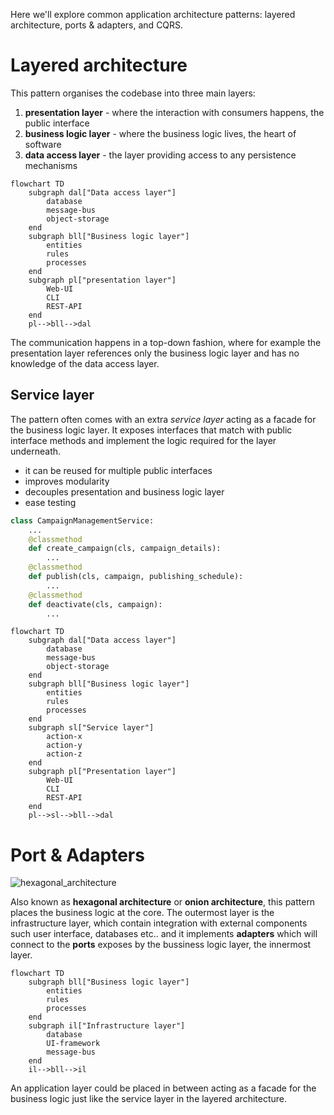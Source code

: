 Here we'll explore common application architecture patterns: layered architecture, ports & adapters, and CQRS.  

# Layered architecture  

This pattern organises the codebase into three main layers:  

1. **presentation layer** - where the interaction with consumers happens, the public interface
2. **business logic layer** - where the business logic lives, the heart of software
3. **data access layer** - the layer providing access to any persistence mechanisms

```mermaid
flowchart TD
    subgraph dal["Data access layer"]
        database
        message-bus
        object-storage
    end
    subgraph bll["Business logic layer"]
        entities
        rules
        processes
    end
    subgraph pl["presentation layer"]
        Web-UI
        CLI
        REST-API
    end
    pl-->bll-->dal
```

The communication happens in a top-down fashion, where for example the presentation layer references only the business logic layer and has no knowledge of the data access layer.  

## Service layer  

The pattern often comes with an extra *service layer* acting as a facade for the business logic layer. It exposes interfaces that match with public interface methods and implement the logic required for the layer underneath.  

* it can be reused for multiple public interfaces
* improves modularity
* decouples presentation and business logic layer
* ease testing

```python
class CampaignManagementService:
    ...
    @classmethod
    def create_campaign(cls, campaign_details):
        ...
    @classmethod
    def publish(cls, campaign, publishing_schedule):
        ...
    @classmethod
    def deactivate(cls, campaign):
        ...
```

```mermaid
flowchart TD
    subgraph dal["Data access layer"]
        database
        message-bus
        object-storage
    end
    subgraph bll["Business logic layer"]
        entities
        rules
        processes
    end
    subgraph sl["Service layer"]
        action-x
        action-y
        action-z
    end
    subgraph pl["Presentation layer"]
        Web-UI
        CLI
        REST-API
    end
    pl-->sl-->bll-->dal
```

# Port & Adapters  

![hexagonal_architecture](https://github.com/user-attachments/assets/d88cd221-6928-481a-83a9-3dd37d6bd38f)  

Also known as **hexagonal architecture** or **onion architecture**, this pattern places the business logic at the core. The outermost layer is the infrastructure layer, which contain integration with external components such user interface, databases etc.. and it implements **adapters** which will connect to the **ports** exposes by the bussiness logic layer, the innermost layer.  

```mermaid
flowchart TD
    subgraph bll["Business logic layer"]
        entities
        rules
        processes
    end
    subgraph il["Infrastructure layer"]
        database
        UI-framework
        message-bus
    end
    il-->bll-->il
```

An application layer could be placed in between acting as a facade for the business logic just like the service layer in the layered architecture.  
